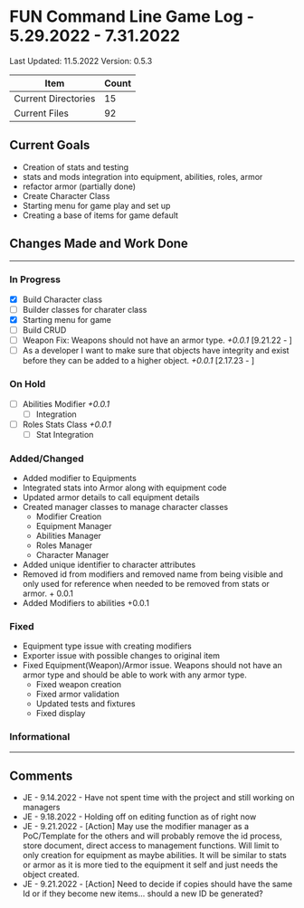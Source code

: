 # FUN Command Line Game Log - 5.29.2022 - 7.31.2022
<!-- Update: Current Log date -->

Last Updated: 11.5.2022 <!-- Update with previous log date -->
Version: 0.5.3
<!-- Update version number when changes made-->
<!-- Verions Additions 
  + 1.0.0 is for major project wide changes like adding a whole new concept/face change
    + V1 = MVP CLI version of game
    + V2 = integration of Textual package and any visiualization features
  + 0.1.0 is for current feature version updates including additions/removal/revamp of methods or parts (general idea of things)
  + 0.0.1 is for minor changes including: bug fixes, additions to current methods
 -->

<!-- _Date_ - When item was added  
__\<Date\>__ - When Item was completed
-->
<!-- Update Table with Current File Count -->

Item | Count
---|--
| Current Directories | 15
| Current Files | 92

## Current Goals

+ Creation of stats and testing
+ stats and mods integration into equipment, abilities, roles, armor
+ refactor armor (partially done)
+ Create Character Class
+ Starting menu for game play and set up
+ Creating a base of items for game default

## Changes Made and Work Done

------------------------------
<!-- Update version number when changes made-->

### In Progress

+ [x] Build Character class
+ [ ] Builder classes for charater class
+ [x] Starting menu for game
+ [ ] Build CRUD
+ [ ] Weapon Fix: Weapons should not have an armor type. _+0.0.1_ [9.21.22 - ]
+ [ ] As a developer I want to make sure that objects have integrity and exist before they can be added to a higher object. _+0.0.1_ [2.17.23 - ]

### On Hold

+ [ ] Abilities Modifier _+0.0.1_
  + [ ] Integration
+ [ ] Roles Stats Class _+0.0.1_
  + [ ] Stat Integration

### Added/Changed

+ Added modifier to Equipments
+ Integrated stats into Armor along with equipment code
+ Updated armor details to call equipment details
+ Created manager classes to manage character classes
  + Modifier Creation
  + Equipment Manager
  + Abilities Manager
  + Roles Manager
  + Character Manager
+ Added unique identifier to character attributes
+ Removed id from modifiers and removed name from being visible and only used for reference when needed to be removed from stats or armor. + 0.0.1
+ Added Modifiers to abilities +0.0.1

### Fixed

+ Equipment type issue with creating modifiers
+ Exporter issue with possible changes to original item
+ Fixed Equipment(Weapon)/Armor issue. Weapons should not have an armor type and should be able to work with any armor type.
  + Fixed weapon creation
  + Fixed armor validation
  + Updated tests and fixtures
  + Fixed display

### Informational

------------------------------

## Comments

+ JE - 9.14.2022 - Have not spent time with the project and still working on managers
+ JE - 9.18.2022 - Holding off on editing function as of right now
+ JE - 9.21.2022 - [Action] May use the modifier manager as a PoC/Template for the others and will probably remove the id process, store document, direct access to management functions. Will limit to only creation for equipment as maybe abilities. It will be similar to stats or armor as it is more tied to the equipment it self and just needs the object created.
+ JE - 9.21.2022 - [Action] Need to decide if copies should have the same Id or if they become new items... should a new ID be generated? 